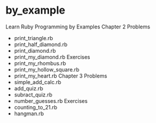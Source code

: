 # by_example
Learn Ruby Programming by Examples
Chapter 2 
  Problems
  - print_triangle.rb
  - print_half_diamond.rb
  - print_diamond.rb
  - print_my_diamond.rb
  Exercises
  - print_my_rhombus.rb
  - print_my_hollow_square.rb
  - print_my_heart.rb
Chapter 3
  Problems
  - simple_add_calc.rb
  - add_quiz.rb
  - subract_quiz.rb
  - number_guesses.rb
  Exercises
  - counting_to_21.rb
  - hangman.rb

